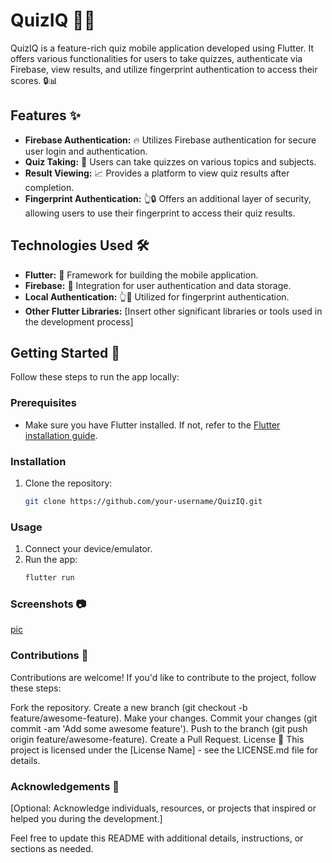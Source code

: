 # QuizIQ 🧠📱

QuizIQ is a feature-rich quiz mobile application developed using Flutter. It offers various functionalities for users to take quizzes, authenticate via Firebase, view results, and utilize fingerprint authentication to access their scores. 🔒📊

## Features ✨

- **Firebase Authentication:** 🔥 Utilizes Firebase authentication for secure user login and authentication.
- **Quiz Taking:** 📝 Users can take quizzes on various topics and subjects.
- **Result Viewing:** 📈 Provides a platform to view quiz results after completion.
- **Fingerprint Authentication:** 👆🔒 Offers an additional layer of security, allowing users to use their fingerprint to access their quiz results.

## Technologies Used 🛠️

- **Flutter:** 📱 Framework for building the mobile application.
- **Firebase:** 🔐 Integration for user authentication and data storage.
- **Local Authentication:** 👆🔑 Utilized for fingerprint authentication.
- **Other Flutter Libraries:** [Insert other significant libraries or tools used in the development process]

## Getting Started 🚀

Follow these steps to run the app locally:

### Prerequisites

- Make sure you have Flutter installed. If not, refer to the [Flutter installation guide](https://flutter.dev/docs/get-started/install).

### Installation

1. Clone the repository:

   ```bash
   git clone https://github.com/your-username/QuizIQ.git

### Usage
1. Connect your device/emulator.
2. Run the app:
   ```bash
   flutter run

### Screenshots 📷
[pic](https://www.google.com/imgres?imgurl=https%3A%2F%2Fwww.openapis.org%2Fwp-content%2Fuploads%2Fsites%2F3%2F2021%2F12%2Freadme-blue.png&tbnid=5yE881Py5aBsgM&vet=12ahUKEwjv8IGFnbmCAxXZa2wGHci2CF0QMygjegUIARC8AQ..i&imgrefurl=https%3A%2F%2Fwww.openapis.org%2Fblog%2F2021%2F12%2F09%2Freadme-api-documentation-hub-joins-openapi-initiative&docid=BNhEeOsb1Op-UM&w=2778&h=503&q=readme&ved=2ahUKEwjv8IGFnbmCAxXZa2wGHci2CF0QMygjegUIARC8AQ)

### Contributions 🤝
Contributions are welcome! If you'd like to contribute to the project, follow these steps:

Fork the repository.
Create a new branch (git checkout -b feature/awesome-feature).
Make your changes.
Commit your changes (git commit -am 'Add some awesome feature').
Push to the branch (git push origin feature/awesome-feature).
Create a Pull Request.
License 📜
This project is licensed under the [License Name] - see the LICENSE.md file for details.

### Acknowledgements 🙌
[Optional: Acknowledge individuals, resources, or projects that inspired or helped you during the development.]

Feel free to update this README with additional details, instructions, or sections as needed.
